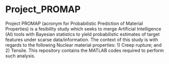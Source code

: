 # Project_PROMAP
Project PROMAP (acronym for Probabilistic Prediction of Material Properties) is a fesibility study which seeks to merge Artificial Intelligence (AI) tools with Bayesian statistics to yield probabilistic estimates of target features under scarse data/information. The context of this study is with regards to the following Nuclear material properties: 1) Creep rupture; and 2) Tensile. This repository contains the MATLAB codes required to perform such analysis.
